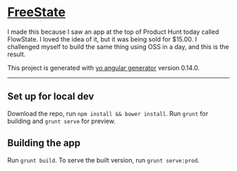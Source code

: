 # [FreeState](http://ethanmay.github.io/freestate)

I made this because I saw an app at the top of Product Hunt today called FlowState. I loved the idea of it, but it was being sold for $15.00. I challenged myself to build the same thing using OSS in a day, and this is the result.

This project is generated with [yo angular generator](https://github.com/yeoman/generator-angular)
version 0.14.0.

-----

## Set up for local dev

Download the repo, run `npm install && bower install`.
Run `grunt` for building and `grunt serve` for preview.

## Building the app

Run `grunt build`. To serve the built version, run `grunt serve:prod`.